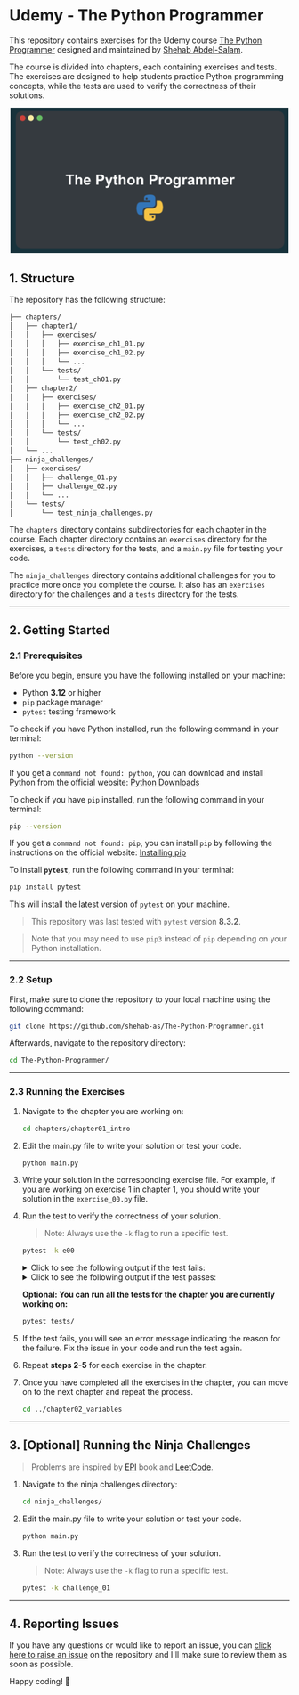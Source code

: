 # Udemy - The Python Programmer

This repository contains exercises for the Udemy course [The Python Programmer](https://www.udemy.com/course/the-python-programmer) designed and maintained by [Shehab Abdel-Salam](https://www.udemy.com/user/shehab-abdel-salam-2/).

The course is divided into chapters, each containing exercises and tests. The exercises are designed to help students practice Python programming concepts, while the tests are used to verify the correctness of their solutions.

<div style="text-align: center;">
    <img src="./_assets/udemy-banner.png" alt="drawing" width="500"/>
</div>

## 1. Structure

The repository has the following structure:

```
├── chapters/
│   ├── chapter1/
│   │   ├── exercises/
│   │   │   ├── exercise_ch1_01.py
│   │   │   ├── exercise_ch1_02.py
│   │   │   └── ...
│   │   └── tests/
│   │       └── test_ch01.py
│   ├── chapter2/
│   │   ├── exercises/
│   │   │   ├── exercise_ch2_01.py
│   │   │   ├── exercise_ch2_02.py
│   │   │   └── ...
│   │   └── tests/
│   │       └── test_ch02.py
│   └── ...
├── ninja_challenges/
│   ├── exercises/
│   │   ├── challenge_01.py
│   │   ├── challenge_02.py
│   │   └── ...
│   └── tests/
│       └── test_ninja_challenges.py
```

The `chapters` directory contains subdirectories for each chapter in the course. Each chapter directory contains an `exercises` directory for the exercises, a `tests` directory for the tests, and a `main.py` file for testing your code.

The `ninja_challenges` directory contains additional challenges for you to practice more once you complete the course. It also has an `exercises` directory for the challenges and a `tests` directory for the tests.

---

## 2. Getting Started

### 2.1 Prerequisites

Before you begin, ensure you have the following installed on your machine:

- Python **3.12** or higher
- `pip` package manager
- `pytest` testing framework

To check if you have Python installed, run the following command in your terminal:

```bash
python --version
```

If you get a `command not found: python`, you can download and install Python from the official website: [Python Downloads](https://www.python.org/downloads/)

To check if you have `pip` installed, run the following command in your terminal:

```bash
pip --version
```

If you get a `command not found: pip`, you can install `pip` by following the instructions on the official website: [Installing pip](https://pip.pypa.io/en/stable/installation/)

To install **`pytest`**, run the following command in your terminal:

```bash
pip install pytest
```

This will install the latest version of `pytest` on your machine.

> This repository was last tested with `pytest` version **8.3.2**.

> Note that you may need to use `pip3` instead of `pip` depending on your Python installation.

---

### 2.2 Setup

First, make sure to clone the repository to your local machine using the following command:

```bash
git clone https://github.com/shehab-as/The-Python-Programmer.git
```

Afterwards, navigate to the repository directory:

```bash
cd The-Python-Programmer/
```

---

### 2.3 Running the Exercises

1. Navigate to the chapter you are working on:

   ```bash
   cd chapters/chapter01_intro
   ```

2. Edit the main.py file to write your solution or test your code.

   ```bash
   python main.py
   ```

3. Write your solution in the corresponding exercise file. For example, if you are working on exercise 1 in chapter 1, you should write your solution in the `exercise_00.py` file.

4. Run the test to verify the correctness of your solution.

   > Note: Always use the `-k` flag to run a specific test.

   ```bash
   pytest -k e00
   ```

   <details><summary>Click to see the following output if the test fails:</summary>

   ```bash
   tests/test_ch01.py:5: AssertionError
   =========================================== short test summary info ===========================================
   FAILED tests/test_ch01.py::test_e00 - AssertionError: assert 'I am ready to learn ______!' == 'I am ready to learn Python!'
   =========================================== 1 failed in 0.01s ===========================================
   ```

   </details>

   <details><summary>Click to see the following output if the test passes:</summary>

   ```bash
   tests/test_ch_01.py .                                                                                [100%]

   =========================================== 1 passed in 0.01s =============================================
   ```

   </details>

   **Optional: You can run all the tests for the chapter you are currently working on:**

   ```bash
   pytest tests/
   ```

5. If the test fails, you will see an error message indicating the reason for the failure. Fix the issue in your code and run the test again.

6. Repeat **steps 2-5** for each exercise in the chapter.

7. Once you have completed all the exercises in the chapter, you can move on to the next chapter and repeat the process.
   ```bash
   cd ../chapter02_variables
   ```

---

## 3. [Optional] Running the Ninja Challenges

> Problems are inspired by [EPI](https://elementsofprogramminginterviews.com/) book and [LeetCode](https://leetcode.com/).

1. Navigate to the ninja challenges directory:

   ```bash
   cd ninja_challenges/
   ```

2. Edit the main.py file to write your solution or test your code.

   ```bash
   python main.py
   ```

3. Run the test to verify the correctness of your solution.

   > Note: Always use the `-k` flag to run a specific test.

   ```bash
   pytest -k challenge_01
   ```

---

## 4. Reporting Issues

If you have any questions or would like to report an issue, you can [click here to raise an issue](https://github.com/shehab-as/The-Python-Programmer/issues/new) on the repository and I'll make sure to review them as soon as possible.

Happy coding! 🐍
